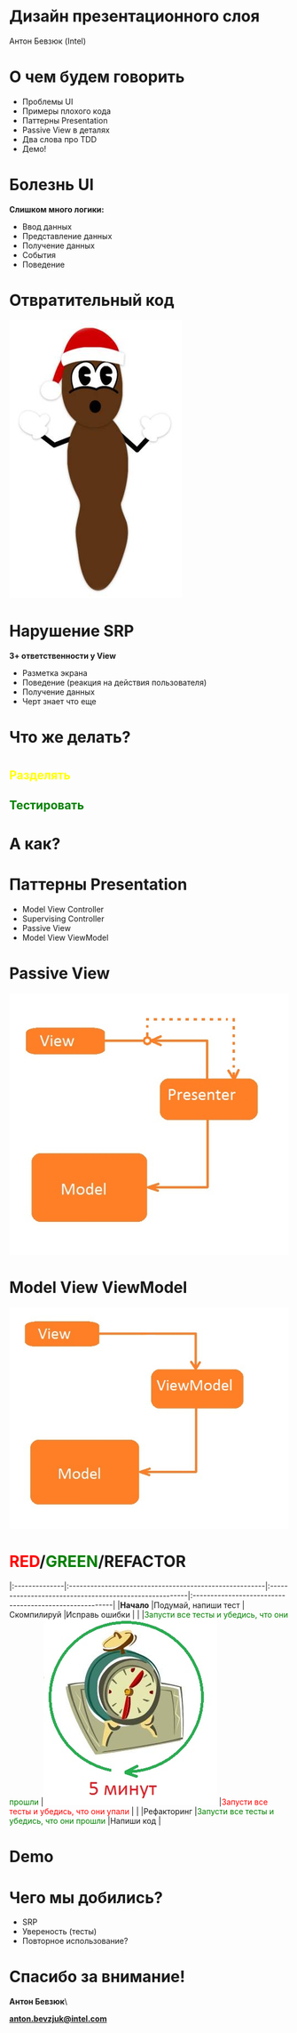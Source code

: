 # Дизайн презентационного слоя

Антон Бевзюк (Intel)

# О чем будем говорить
  * Проблемы UI
  * Примеры плохого кода
  * Паттерны Presentation
  * Passive View в деталях
  * Два слова про TDD
  * Демо!

# Болезнь UI

**Слишком много логики:**

  * Ввод данных
  * Представление данных
  * Получение данных
  * События
  * Поведение

# Отвратительный код

![](./images/mvvm_mvp_1.jpg)

# Нарушение SRP

**3+ ответственности у View**

  * Разметка экрана
  * Поведение (реакция на действия пользователя)
  * Получение данных
  * Черт знает что еще

# Что же делать?

#

## <font color=yellow>Разделять</font>

## <font color=green>Тестировать</font>

# А как?

# Паттерны Presentation
  * Model View Controller
  * Supervising Controller
  * Passive View
  * Model View ViewModel

# Passive View

![](./images/mvvm_mvp_2.jpg)

<!-- Presenter declares an interface for view -->
<!-- View implements this interface -->
<!-- View is injected into Presenter -->
<!-- The goal is to make view passive -->
<!-- Passive View pattern -->
<!-- Presenter is responsible for updating view from model -->
<!-- No dependencies between view and model -->
<!-- Presenter subscribes to view events -->
<!-- View needs to know nothing about presenter and doesn’t need a reference to presenter -->

# Model View ViewModel

![](./images/mvvm_mvp_3.jpg)


# <font color=red>RED</font>/<font color=green>GREEN</font>/REFACTOR
|:--------------|:-------------------------------------------------------|:-------------------------------------------------------|:-------------------------------------------------------|
|**Начало**     |Подумай, напиши тест                                    |Скомпилируй                                             |Исправь ошибки                                          |
|               |<font color=green>Запусти все тесты и убедись, что они прошли</font> |![](./images/mvvm_mvp_4.jpg)                    |<font color=red>Запусти все тесты и убедись, что они упали</font> |
|               |Рефакторинг                                             |<font color=green>Запусти все тесты и убедись, что они прошли</font> |Напиши код                                 |


# Demo

# Чего мы добились?
  * SRP
  * Увереность (тесты)
  * Повторное использование?

# Спасибо за внимание!

**Антон Бевзюк**\

**anton.bevzjuk@intel.com**